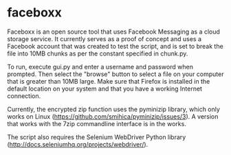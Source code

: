 # faceboxx
Faceboxx is an open source tool that uses Facebook Messaging as a cloud storage service. It currently serves as a proof of concept and uses a Facebook account that was created to test the script, and is set to break the file into 10MB chunks as per the constant specified in chunk.py.

To run, execute gui.py and enter a username and password when prompted. Then select the "browse" button to select a file on your computer that is greater than 10MB large. Make sure that Firefox is installed in the default location on your system and that you have a working Internet connection.

Currently, the encrypted zip function uses the pyminizip library, which only works on Linux (https://github.com/smihica/pyminizip/issues/3). A version that works with the 7zip commandline interface is in the works.

The script also requires the Selenium WebDriver Python library (http://docs.seleniumhq.org/projects/webdriver/).
